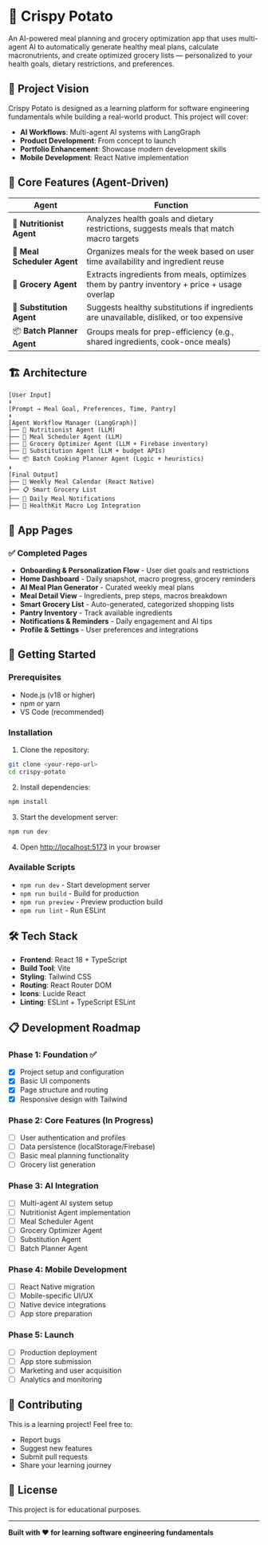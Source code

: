 # 🥔 Crispy Potato

An AI-powered meal planning and grocery optimization app that uses multi-agent AI to automatically generate healthy meal plans, calculate macronutrients, and create optimized grocery lists — personalized to your health goals, dietary restrictions, and preferences.

## 🎯 Project Vision

Crispy Potato is designed as a learning platform for software engineering fundamentals while building a real-world product. This project will cover:

- **AI Workflows**: Multi-agent AI systems with LangGraph
- **Product Development**: From concept to launch
- **Portfolio Enhancement**: Showcase modern development skills
- **Mobile Development**: React Native implementation

## 🧩 Core Features (Agent-Driven)

| Agent | Function |
| --- | --- |
| 🧠 **Nutritionist Agent** | Analyzes health goals and dietary restrictions, suggests meals that match macro targets |
| 📅 **Meal Scheduler Agent** | Organizes meals for the week based on user time availability and ingredient reuse |
| 🛒 **Grocery Agent** | Extracts ingredients from meals, optimizes them by pantry inventory + price + usage overlap |
| 🧪 **Substitution Agent** | Suggests healthy substitutions if ingredients are unavailable, disliked, or too expensive |
| 📦 **Batch Planner Agent** | Groups meals for prep-efficiency (e.g., shared ingredients, cook-once meals) |

## 🏗️ Architecture

```
[User Input]
⬇
[Prompt → Meal Goal, Preferences, Time, Pantry]
⬇
[Agent Workflow Manager (LangGraph)]
├── 🧠 Nutritionist Agent (LLM)
├── 📅 Meal Scheduler Agent (LLM)
├── 🛒 Grocery Optimizer Agent (LLM + Firebase inventory)
├── 🧪 Substitution Agent (LLM + budget APIs)
└── 📦 Batch Cooking Planner Agent (Logic + heuristics)
⬇
[Final Output]
├── 📆 Weekly Meal Calendar (React Native)
├── 📋 Smart Grocery List
├── 🔔 Daily Meal Notifications
├── 💪 HealthKit Macro Log Integration
```

## 📱 App Pages

### ✅ Completed Pages
- **Onboarding & Personalization Flow** - User diet goals and restrictions
- **Home Dashboard** - Daily snapshot, macro progress, grocery reminders
- **AI Meal Plan Generator** - Curated weekly meal plans
- **Meal Detail View** - Ingredients, prep steps, macros breakdown
- **Smart Grocery List** - Auto-generated, categorized shopping lists
- **Pantry Inventory** - Track available ingredients
- **Notifications & Reminders** - Daily engagement and AI tips
- **Profile & Settings** - User preferences and integrations

## 🚀 Getting Started

### Prerequisites
- Node.js (v18 or higher)
- npm or yarn
- VS Code (recommended)

### Installation

1. Clone the repository:
```bash
git clone <your-repo-url>
cd crispy-potato
```

2. Install dependencies:
```bash
npm install
```

3. Start the development server:
```bash
npm run dev
```

4. Open [http://localhost:5173](http://localhost:5173) in your browser

### Available Scripts

- `npm run dev` - Start development server
- `npm run build` - Build for production
- `npm run preview` - Preview production build
- `npm run lint` - Run ESLint

## 🛠️ Tech Stack

- **Frontend**: React 18 + TypeScript
- **Build Tool**: Vite
- **Styling**: Tailwind CSS
- **Routing**: React Router DOM
- **Icons**: Lucide React
- **Linting**: ESLint + TypeScript ESLint

## 📋 Development Roadmap

### Phase 1: Foundation ✅
- [x] Project setup and configuration
- [x] Basic UI components
- [x] Page structure and routing
- [x] Responsive design with Tailwind

### Phase 2: Core Features (In Progress)
- [ ] User authentication and profiles
- [ ] Data persistence (localStorage/Firebase)
- [ ] Basic meal planning functionality
- [ ] Grocery list generation

### Phase 3: AI Integration
- [ ] Multi-agent AI system setup
- [ ] Nutritionist Agent implementation
- [ ] Meal Scheduler Agent
- [ ] Grocery Optimizer Agent
- [ ] Substitution Agent
- [ ] Batch Planner Agent

### Phase 4: Mobile Development
- [ ] React Native migration
- [ ] Mobile-specific UI/UX
- [ ] Native device integrations
- [ ] App store preparation

### Phase 5: Launch
- [ ] Production deployment
- [ ] App store submission
- [ ] Marketing and user acquisition
- [ ] Analytics and monitoring

## 🤝 Contributing

This is a learning project! Feel free to:
- Report bugs
- Suggest new features
- Submit pull requests
- Share your learning journey

## 📄 License

This project is for educational purposes.

---

**Built with ❤️ for learning software engineering fundamentals**
